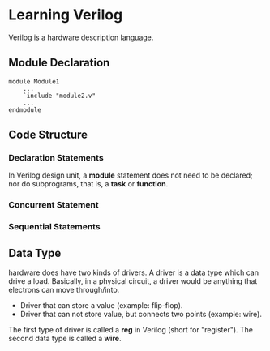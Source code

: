# Learning Verilog

Verilog is a hardware description language.

## Module Declaration

```
module Module1
    ...
    `include "module2.v"
    ...
endmodule
```

## Code Structure

### Declaration Statements

In Verilog design unit, a **module** statement does not need to be declared; nor do subprograms, that is, a **task** or **function**.

### Concurrent Statement

### Sequential Statements

## Data Type
hardware does have two kinds of drivers. 
A driver is a data type which can drive a load. Basically, in a physical circuit, a driver would be anything that electrons can move through/into.
- Driver that can store a value (example: flip-flop).
- Driver that can not store value, but connects two points (example: wire).
	
The first type of driver is called a **reg** in Verilog (short for "register"). The second data type is called a **wire**. 
